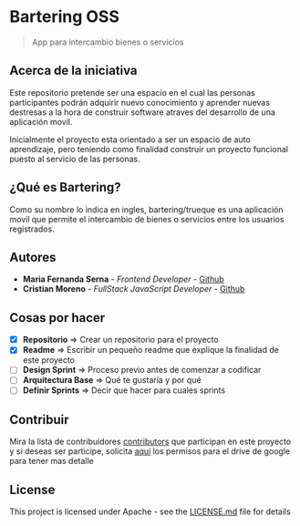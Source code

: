 # Bartering OSS
> App para intercambio bienes o servicios

## Acerca de la iniciativa

Este repositorio pretende ser una espacio en el cual las personas participantes podrán adquirir nuevo conocimiento y aprender nuevas destresas a la hora de construir software atraves del desarrollo de una aplicación movil.

Inicialmente el proyecto esta orientado a ser un espacio de auto aprendizaje, pero teniendo como finalidad construir un proyecto funcional puesto al servicio de las personas.

## ¿Qué es Bartering?

Como su nombre lo indica en ingles, bartering/trueque es una aplicación movil que permite el intercambio de bienes o servicios entre los usuarios registrados.

## Autores

* **Maria Fernanda Serna** - *Frontend Developer* - [Github](https://github.com/mafesernaarboleda)
* **Cristian Moreno** - *FullStack JavaScript Developer* - [Github](https://github.com/khriztianmoreno)

## Cosas por hacer

- [x] **Repositorio** => Crear un repositorio para el proyecto
- [x] **Readme** => Escribir un pequeño readme que explique la finalidad de este proyecto
- [ ] **Design Sprint** => Proceso previo antes de comenzar a codificar
- [ ] **Arquitectura Base** => Qué te gustaría y por qué
- [ ] **Definir Sprints** => Decir que hacer para cuales sprints

## Contribuir

Mira la lista de contribuidores [contributors](https://github.com/mafesernaarboleda/bartering/contributors) que participan en este proyecto y si deseas ser participe, solicita [aquí](https://drive.google.com/drive/folders/0B5irn3W7xtHHSlRPUk4wY3lxMk0?usp=sharing) los permisos para el drive de google para tener mas detalle

## License

This project is licensed under Apache - see the [LICENSE.md](LICENSE.md) file for details
